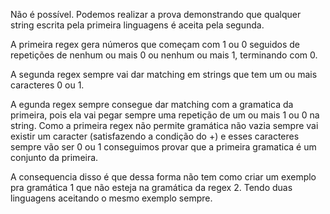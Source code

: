 

Não é possível. Podemos realizar a prova demonstrando que qualquer string escrita pela primeira linguagens é aceita pela segunda.

A primeira regex gera números que começam com 1 ou 0 seguidos de repetições de nenhum ou mais 0 ou nenhum ou mais 1, terminando com 0.

A segunda regex sempre vai dar matching em strings que tem um ou mais caracteres 0 ou 1.

A egunda regex sempre consegue dar matching com a gramatica da primeira, pois ela vai pegar sempre uma repetição de um ou mais 1 ou 0 na string. Como a primeira regex não permite gramática não vazia sempre vai existir um caracter (satisfazendo a condição do +) e esses caracteres sempre vão ser 0 ou 1 conseguimos provar que a primeira gramatica é um conjunto da primeira.

A consequencia disso é que dessa forma não tem como criar um exemplo pra gramática 1 que não esteja na gramática da regex 2. Tendo duas linguagens aceitando o mesmo exemplo sempre.
